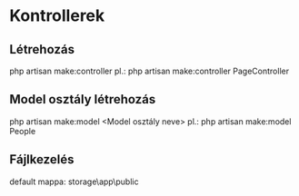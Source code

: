 # Kontrollerek

## Létrehozás

php artisan make:controller <kontroller neve>
pl.:
php artisan make:controller PageController

## Model osztály létrehozás

php artisan make:model <Model osztály neve>
pl.: 
php artisan make:model People

## Fájlkezelés

default mappa: storage\app\public

